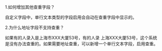 1.如何增加其他查重字段？

自定义字段中，单行文本类型的字段启用会自动在查重字段中显示的。

2.为什么地址字段不支持查重？

如果有的人录入是上海市XXX大厦53号，有的人录 上海XXX大厦53号，这个系统是没有办法查重的。如果需要地址查重，可以新增一个单行文本字段，启用查重。




